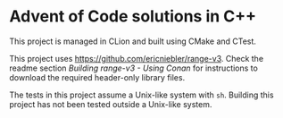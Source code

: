 # Advent of Code solutions in C++

This project is managed in CLion and built using CMake and CTest.

This project uses https://github.com/ericniebler/range-v3. Check the readme
section *Building range-v3 - Using Conan* for instructions to download the
required header-only library files.

The tests in this project assume a Unix-like system with `sh`. Building
this project has not been tested outside a Unix-like system.